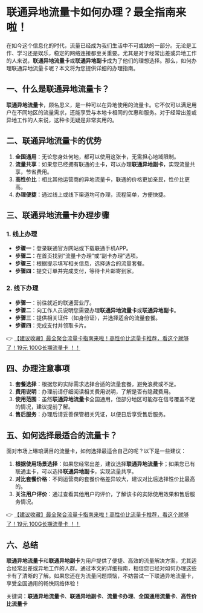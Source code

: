 # 联通异地流量卡如何办理？最全指南来啦！

在如今这个信息化的时代，流量已经成为我们生活中不可或缺的一部分。无论是工作、学习还是娱乐，稳定的网络连接都至关重要。尤其是对于经常出差或异地工作的人来说，**联通异地流量卡**或**联通异地副卡**成为了他们的理想选择。那么，如何办理联通异地流量卡呢？本文将为您提供详细的办理指南。

## 一、什么是联通异地流量卡？

**联通异地流量卡**，顾名思义，是一种可以在异地使用的流量卡。它不仅可以满足用户在不同地区的流量需求，还能享受与本地卡相同的优惠和服务。对于经常出差或异地工作的人来说，这种卡无疑是非常实用的。

## 二、联通异地流量卡的优势

1. **全国通用**：无论您身处何地，都可以使用这张卡，无需担心地域限制。
2. **流量共享**：如果您已经拥有联通的主卡，可以办理**联通异地副卡**，实现流量共享，节省费用。
3. **高性价比**：相比其他运营商的异地流量卡，联通的价格更加亲民，性价比更高。
4. **办理便捷**：通过线上或线下渠道均可办理，流程简单，方便快捷。

## 三、联通异地流量卡办理步骤

### 1. 线上办理

- **步骤一**：登录联通官方网站或下载联通手机APP。
- **步骤二**：在首页找到“流量卡办理”或“副卡办理”选项。
- **步骤三**：根据提示填写相关信息，选择适合的流量套餐。
- **步骤四**：提交订单并完成支付，等待卡片邮寄到家。

### 2. 线下办理

- **步骤一**：前往就近的联通营业厅。
- **步骤二**：向工作人员说明您需要办理**联通异地流量卡**或**联通异地副卡**。
- **步骤三**：提供相关证件（如身份证），并选择适合的流量套餐。
- **步骤四**：完成支付并领取卡片。

👉 [【建议收藏】最全聚合流量卡指南来啦！高性价比流量卡推荐，看这个就够了！19元 100G长期流量卡 ！！](https://bit.ly/Liuliangka)

## 四、办理注意事项

1. **套餐选择**：根据您的实际需求选择合适的流量套餐，避免浪费或不足。
2. **费用说明**：办理前请仔细阅读相关费用说明，了解是否有隐藏费用。
3. **使用范围**：虽然**联通异地流量卡**全国通用，但部分地区可能存在信号覆盖不足的情况，建议提前了解。
4. **售后服务**：办理后请妥善保管相关凭证，以便日后享受售后服务。

## 五、如何选择最适合的流量卡？

面对市场上琳琅满目的流量卡，如何选择最适合自己的呢？以下是一些建议：

1. **根据使用场景选择**：如果您经常出差，建议选择**联通异地流量卡**；如果您已有联通主卡，可以选择**联通异地副卡**，实现流量共享。
2. **对比套餐价格**：不同运营商的套餐价格差异较大，建议对比后选择性价比最高的。
3. **关注用户评价**：通过查看其他用户的评价，了解该卡的实际使用效果和售后服务情况。

👉 [【建议收藏】最全聚合流量卡指南来啦！高性价比流量卡推荐，看这个就够了！19元 100G长期流量卡 ！！](https://bit.ly/Liuliangka)

## 六、总结

**联通异地流量卡**和**联通异地副卡**为用户提供了便捷、高效的流量解决方案，尤其适合经常出差或异地工作的人群。通过本文的详细指南，相信您已经对如何办理这些卡有了清晰的了解。如果您还在为流量问题烦恼，不妨尝试一下联通异地流量卡，享受全国通用的畅快网络体验！

关键词：**联通异地流量卡**、**联通异地副卡**、**流量卡办理**、**全国通用流量卡**、**高性价比流量卡**